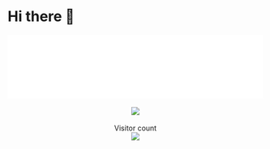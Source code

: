 # Hi there 👋

![](https://github.com/anran-world/anran-world/raw/master/solstice23.svg)

<p align="center"> 
  <img src="https://github-readme-stats.vercel.app/api?username=anran-world&show_icons=true&theme=radical&hide_border=true" width="550"/>
</p>
<p align="center"> 
  Visitor count<br>
  <img src="https://profile-counter.glitch.me/anran-world/count.svg" />
</p>
